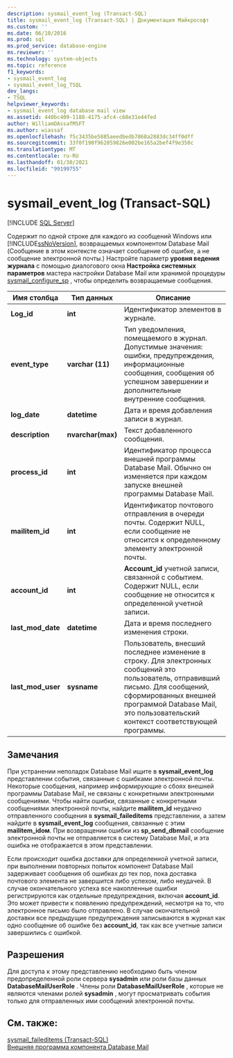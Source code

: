 ```yaml
---
description: sysmail_event_log (Transact-SQL)
title: sysmail_event_log (Transact-SQL) | Документация Майкрософт
ms.custom: ''
ms.date: 06/10/2016
ms.prod: sql
ms.prod_service: database-engine
ms.reviewer: ''
ms.technology: system-objects
ms.topic: reference
f1_keywords:
- sysmail_event_log
- sysmail_event_log_TSQL
dev_langs:
- TSQL
helpviewer_keywords:
- sysmail_event_log database mail view
ms.assetid: 440bc409-1188-4175-afc4-c68e31e44fed
author: WilliamDAssafMSFT
ms.author: wiassaf
ms.openlocfilehash: f5c3435be5885aeedbedb7868a2883dc34ff0dff
ms.sourcegitcommit: 33f0f190f962059826e002be165a2bef4f9e350c
ms.translationtype: MT
ms.contentlocale: ru-RU
ms.lasthandoff: 01/30/2021
ms.locfileid: "99199755"
---
```

# <a name="sysmail_event_log-transact-sql"></a>sysmail_event_log (Transact-SQL)
[!INCLUDE [SQL Server](../../includes/applies-to-version/sqlserver.md)]

  Содержит по одной строке для каждого из сообщений Windows или [!INCLUDE[ssNoVersion](../../includes/ssnoversion-md.md)], возвращаемых компонентом Database Mail  (Сообщение в этом контексте означает сообщение об ошибке, а не сообщение электронной почты.) Настройте параметр **уровня ведения журнала** с помощью диалогового окна **Настройка системных параметров** мастера настройки Database Mail или хранимой процедуры [sysmail_configure_sp](../../relational-databases/system-stored-procedures/sysmail-configure-sp-transact-sql.md) , чтобы определить возвращаемые сообщения.  
  
|Имя столбца|Тип данных|Описание|  
|-----------------|---------------|-----------------|  
|**Log_id**|**int**|Идентификатор элементов в журнале.|  
|**event_type**|**varchar (11)**|Тип уведомления, помещаемого в журнал. Допустимые значения: ошибки, предупреждения, информационные сообщения, сообщения об успешном завершении и дополнительные внутренние сообщения.|  
|**log_date**|**datetime**|Дата и время добавления записи в журнал.|  
|**description**|**nvarchar(max)**|Текст добавленного сообщения.|  
|**process_id**|**int**|Идентификатор процесса внешней программы Database Mail. Обычно он изменяется при каждом запуске внешней программы Database Mail.|  
|**mailitem_id**|**int**|Идентификатор почтового отправления в очереди почты. Содержит NULL, если сообщение не относится к определенному элементу электронной почты.|  
|**account_id**|**int**|**Account_id** учетной записи, связанной с событием. Содержит NULL, если сообщение не относится к определенной учетной записи.|  
|**last_mod_date**|**datetime**|Дата и время последнего изменения строки.|  
|**last_mod_user**|**sysname**|Пользователь, внесший последнее изменение в строку. Для электронных сообщений это пользователь, отправивший письмо. Для сообщений, сформированных внешней программой Database Mail, это пользовательский контекст соответствующей программы.|  
  
## <a name="remarks"></a>Замечания  
 При устранении неполадок Database Mail ищите в **sysmail_event_log** представлении события, связанные с ошибками электронной почты. Некоторые сообщения, например информирующие о сбоях внешней программы Database Mail, не связаны с конкретными электронными сообщениями. Чтобы найти ошибки, связанные с конкретными сообщениями электронной почты, найдите **mailitem_id** неудачно отправленного сообщения в **sysmail_faileditems** представлении, а затем найдите в **sysmail_event_log** сообщения, связанные с этим **mailitem_idом**. При возвращении ошибки из **sp_send_dbmail** сообщение электронной почты не отправляется в систему Database Mail, и эта ошибка не отображается в этом представлении.  
  
 Если происходит ошибка доставки для определенной учетной записи, при выполнении повторных попыток компонент Database Mail задерживает сообщения об ошибках до тех пор, пока доставка почтового элемента не завершится либо успехом, либо неудачей. В случае окончательного успеха все накопленные ошибки регистрируются как отдельные предупреждения, включая **account_id**. Это может привести к появлению предупреждений, несмотря на то, что электронное письмо было отправлено. В случае окончательной доставки все предыдущие предупреждения записываются в журнал как одно сообщение об ошибке без **account_id**, так как все учетные записи завершились с ошибкой.  
  
## <a name="permissions"></a>Разрешения  
 Для доступа к этому представлению необходимо быть членом предопределенной роли сервера **sysadmin** или роли базы данных **DatabaseMailUserRole** . Члены роли **DatabaseMailUserRole** , которые не являются членами ролей **sysadmin** , могут просматривать события только для отправленных ими сообщений электронной почты.  
  
## <a name="see-also"></a>См. также:  
 [sysmail_faileditems &#40;Transact-SQL&#41;](../../relational-databases/system-catalog-views/sysmail-faileditems-transact-sql.md)   
 [Внешняя программа компонента Database Mail](../../relational-databases/database-mail/database-mail-external-program.md)  
  
  
